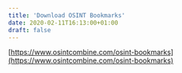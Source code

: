 ```yaml
---
title: 'Download OSINT Bookmarks'
date: 2020-02-11T16:13:00+01:00
draft: false
---
```


[https://www.osintcombine.com/osint-bookmarks](https://www.osintcombine.com/osint-bookmarks)